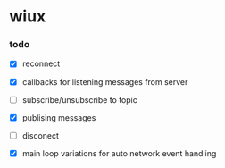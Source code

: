 # wiux

### todo
- [X] reconnect
- [X] callbacks for listening messages from server
- [ ] subscribe/unsubscribe to topic
- [X] publising messages
- [ ] disconect
- [X] main loop variations for auto network event handling

